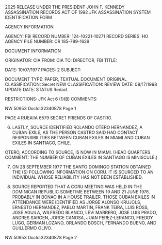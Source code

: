 2025 RELEASE UNDER THE PRESIDENT JOHN F. KENNEDY ASSASSINATION RECORDS ACT OF 1992
JFK ASSASSINATION SYSTEM
IDENTIFICATION FORM

AGENCY INFORMATION

AGENCY: FBI
RECORD NUMBER: 124-10221-10271
RECORD SERIES: HO
AGENCY FILE NUMBER: CR 185-789-1639

DOCUMENT INFORMATION

ORIGINATOR: CIA
FROM: CIA
TO: DIRECTOR, FBI
TITLE:

DATE: 10/07/1977
PAGES: 2
SUBJECT:

DOCUMENT TYPE: PAPER, TEXTUAL DOCUMENT
ORIGINAL CLASSIFICATION: Secret NEW CLASSIFICATION:
REVIEW DATE: 08/17/1998 UPDATE DATE:
STATUS Redact

RESTRICTIONS:
JFK Act 6 (1)(B)
COMMENTS:

NW 50953 DocId:32340878 Page 1

PAGE 4 RUEAIIA 6579 SECRET
FRIENDS OF CASTRO.

6. LASTLY, SOURCE IDENTIFIED ROLANDO OTERO HERNANDEZ, A CUBAN
EXILE, AS THE PERSON CASTRO SAID HAD CONTACT RESPONSIBILITIES BETWEEN
CUBAN EXILES IN MIAMI AND CUBAN EXILES IN SANTIAGO, CHILE.

OTERO, ACCORDING TO SOURCE, IS NOW IN MIAMI. (HEAD QUARTERS COMMENT:
THE NUMBER OF CUBAN EXILES IN SANTIAGO IS MINISCULE.)

7. ON 28 SEPTEMBER 1977 THE SANTO DOMINGO STATION OBTAINED THE (S)
FOLLOWING INFORMATION ON CORU. IT IS SOURCED TO AN INDIVIDUAL WHOSE
RELIABILITY HAS NOT BEEN ESTABLISHED.

8. SOURCE REPORTED THAT A CORU MEETING WAS HELD IN THE DOMINICAN
REPUBLIC SOMETIME BETWEEN 19 AND 21 JUNE 1976, PROBABLY IN BONAO IN A
HOUSE TRAILER. THOSE CUBAN EXILES IN ATTENDANCE WERE IDENTIFIED AS
JORGE ALONSO KRUJOLS, ERNESTO HERNANDEZ, PABLO MARTIN, FRANK TEIRA,
LUIS ROSS, JOSE AGUILA, WILFREDO BLANCO, LEVI MARRERO, JOSE LUIS
PRADO, ANDRES SARGEN, JORGE CANOSA, JUAN PEREZ-LERANCO, FREDDY
LUGO, GERMAN LOZANO, ORLANDO BOSCH, FERNANDO BUENO, AND GUILLERMO
OLIVO.

NW 50953 DocId:32340878 Page 2
